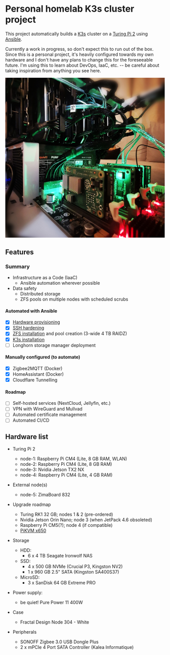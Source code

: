 # Personal homelab K3s cluster project

This project automatically builds a [K3s](https://k3s.io/) cluster on a [Turing Pi 2](https://turingpi.com/product/turing-pi-2/) using [Ansible](https://www.ansible.com/).

Currently a work in progress, so don't expect this to run out of the box. Since this is a personal project, it's heavily configured towards my own hardware and I don't have any plans to change this for the foreseeable future. I'm using this to learn about DevOps, IaaC, etc. -- be careful about taking inspiration from anything you see here.

![](documentation/TuringPi/image.jpg)

## Features

### Summary
- Infrastructure as a Code (IaaC)
	- Ansible automation wherever possible
- Data safety
	- Distributed storage
	- ZFS pools on multiple nodes with scheduled scrubs

#### Automated with Ansible
- [x] [Hardware provisioning](https://github.com/notthebee/infra)
- [x] [SSH hardening](https://github.com/geerlingguy/ansible-role-security)
- [x] [ZFS installation](https://github.com/mrlesmithjr/ansible-zfs) and pool creation (3-wide 4 TB RAIDZ)
- [x] [K3s installation](https://github.com/PyratLabs/ansible-role-k3s)
- [ ] Longhorn storage manager deployment

#### Manually configured (to automate)
- [x] Zigbee2MQTT (Docker)
- [x] HomeAssistant (Docker)
- [x] Cloudflare Tunnelling

#### Roadmap
- [ ] Self-hosted services (NextCloud, Jellyfin, etc.)
- [ ] VPN with WireGuard and Mullvad
- [ ] Automated certificate management
- [ ] Automated CI/CD

## Hardware list

- Turing Pi 2
	- node-1: Raspberry Pi CM4 (Lite, 8 GB RAM, WLAN)
	- node-2: Raspberry Pi CM4 (Lite, 8 GB RAM)
	- node-3: Nvidia Jetson TX2 NX
	- node-4: Raspberry Pi CM4 (Lite, 4 GB RAM)
- External node(s)
	- node-5: ZimaBoard 832
- Upgrade roadmap
	- Turing RK1 32 GB; nodes 1 & 2 (pre-ordered)
	- Nvidia Jetson Orin Nano; node 3 (when JetPack 4.6 obsoleted)
	- Raspberry Pi CM5(?); node 4 (if compatible)
	- [PiKVM x650](https://geekworm.com/products/pikvm-x650)

- Storage
	- HDD: 
		- 6 x 4 TB Seagate Ironwolf NAS
	- SSD: 
		- 4 x 500 GB NVMe (Crucial P3, Kingston NV2)
		- 1 x 960 GB 2.5" SATA (Kingston SA400S37)
	- MicroSD:
		- 3 x SanDisk 64 GB Extreme PRO
- Power supply:
	- be quiet! Pure Power 11 400W
- Case
	- Fractal Design Node 304 - White
- Peripherals
	- SONOFF Zigbee 3.0 USB Dongle Plus
	- 2 x mPCIe 4 Port SATA Controller (Kalea Informatique)